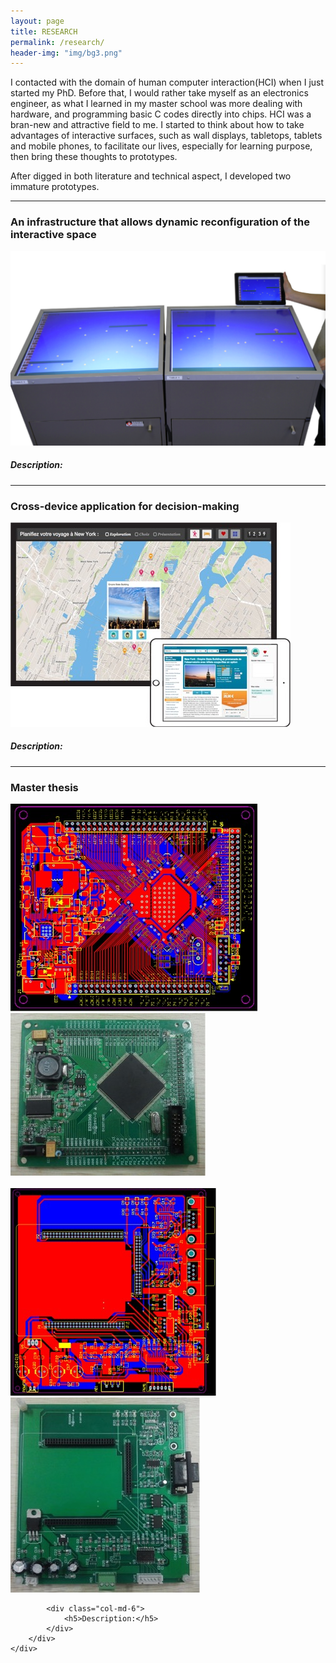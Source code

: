 ```yaml
---
layout: page
title: RESEARCH
permalink: /research/
header-img: "img/bg3.png"
---
```


<div class="home">
	<p>I contacted with the domain of human computer interaction(HCI) when I just started my PhD. Before that, I would rather take myself as an electronics engineer, as what I learned in my master school was more dealing with hardware, and programming basic C codes directly into chips. HCI was a bran-new and attractive field to me. I started to think about how to take advantages of interactive surfaces, such as wall displays, tabletops, tablets and mobile phones, to facilitate our lives, especially for learning purpose, then bring these thoughts to prototypes.</p>
	<p>After digged in both literature and technical aspect, I developed two immature prototypes.</p>
	<div>
		<hr class="styled-hr" style="width:100%;">
	</div>
	<div class="section">
		<h3>An infrastructure that allows dynamic reconfiguration of the interactive space</h3>
		<div class="row">
			<div class="col-md-6">
				<img src="/img/proto.png">
			</div>
			<div class="col-md-6">
				<h5>Description:</h5>
			</div>
		</div>
	</div>
	<div>
		<hr class="styled-hr" style="width:100%;">
	</div>
	<div class="section">
		<h3>Cross-device application for decision-making</h3>
		<div class="row">
			<div class="col-md-6">
				<img src="/img/proto2.png">
			</div>
			<div class="col-md-6">
				<h5>Description:</h5>
			</div>
		</div>
	</div>
	<div>
		<hr class="styled-hr" style="width:100%;">
	</div>
	<div class="section">
		<h3>Master thesis</h3>
		<div class="row">
			<div class="col-md-6">
				<div class="row">
					<div class="col-md-6">
						<img src="/img/proto3_2.png">
					</div>
					<div class="col-md-6">
						<img src="/img/proto3_1.png">
					</div>
				</div>
				<br>
				<div class="row">
					<div class="col-md-6">
						<img src="/img/proto3_4.png">
					</div>
					<div class="col-md-6">
						<img src="/img/proto3_3.png">
					</div>
				</div>
			</div>
			
			<div class="col-md-6">
				<h5>Description:</h5>
			</div>
		</div>
	</div>
</div>